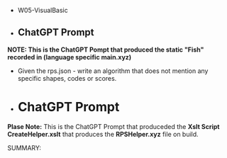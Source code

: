 
- W05-VisualBasic
- ## ChatGPT Prompt 

**NOTE: This is the ChatGPT Pompt that produced the static "Fish" recorded in (language specific main.xyz)**
- Given the rps.json - write an algorithm that does not mention any specific shapes, codes or scores.
- # ChatGPT Prompt

**Plase Note:** This is the ChatGPT Prompt that produceded the **Xslt Script CreateHelper.xslt** that produces the **RPSHelper.xyz** file on build.
                            
SUMMARY:                            
